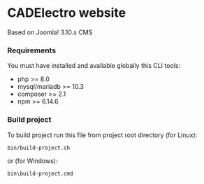 # CADElectro website 
Based on Joomla! 3.10.x CMS

### Requirements
You must have installed and available globally this CLI tools:
- php >= 8.0
- mysql/mariadb >= 10.3
- composer >= 2.1
- npm >= 6.14.6

### Build project
To build project run this file from project root directory (for Linux):
```
bin/build-project.sh
```
or (for Windows):
```
bin\build-project.cmd
```


